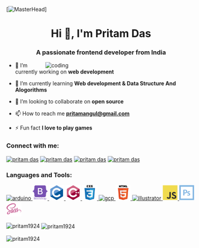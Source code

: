 [![MasterHead](https://www.google.com/search?q=leaf+background+wallpaper&rlz=1C1CHBF_enIN923IN924&sxsrf=ALiCzsaNXUopVfF7KKscABVo40hHbedklQ:1657792599780&source=lnms&tbm=isch&sa=X&ved=2ahUKEwjQrZXYjvj4AhXcT2wGHSVdC6YQ_AUoAXoECAEQAw&biw=1920&bih=929&dpr=1#imgrc=YUscGkgU0I7kyM)]

<h1 align="center">Hi 👋, I'm Pritam Das</h1>
<h3 align="center">A passionate frontend developer from India</h3>
<img align="right" alt="coding" width="400" src="https://www.google.com/search?q=developer+gif&rlz=1C1CHBF_enIN923IN924&sxsrf=ALiCzsZcUzAVl1JqKZGzkYn2L0LQwISdjA:1657792226682&source=lnms&tbm=isch&sa=X&ved=2ahUKEwjfiaGmjfj4AhV-R2wGHfEABloQ_AUoAXoECAEQAw&biw=1920&bih=929&dpr=1#imgrc=afZ6IsRjzpcYIM">


- 🔭 I’m currently working on **web development**

- 🌱 I’m currently learning **Web development & Data Structure And Alogorithms**

- 👯 I’m looking to collaborate on **open source**

- 📫 How to reach me **pritamangul@gmail.com**

- ⚡ Fun fact **I love to play games**

<h3 align="left">Connect with me:</h3>
<p align="left">
<a href="https://twitter.com/pritam das" target="blank"><img align="center" src="https://raw.githubusercontent.com/rahuldkjain/github-profile-readme-generator/master/src/images/icons/Social/twitter.svg" alt="pritam das" height="30" width="40" /></a>
<a href="https://linkedin.com/in/pritam das" target="blank"><img align="center" src="https://raw.githubusercontent.com/rahuldkjain/github-profile-readme-generator/master/src/images/icons/Social/linked-in-alt.svg" alt="pritam das" height="30" width="40" /></a>
<a href="https://fb.com/pritam das" target="blank"><img align="center" src="https://raw.githubusercontent.com/rahuldkjain/github-profile-readme-generator/master/src/images/icons/Social/facebook.svg" alt="pritam das" height="30" width="40" /></a>
<a href="https://instagram.com/pritam das" target="blank"><img align="center" src="https://raw.githubusercontent.com/rahuldkjain/github-profile-readme-generator/master/src/images/icons/Social/instagram.svg" alt="pritam das" height="30" width="40" /></a>
</p>

<h3 align="left">Languages and Tools:</h3>
<p align="left"> <a href="https://www.arduino.cc/" target="_blank" rel="noreferrer"> <img src="https://cdn.worldvectorlogo.com/logos/arduino-1.svg" alt="arduino" width="40" height="40"/> </a> <a href="https://getbootstrap.com" target="_blank" rel="noreferrer"> <img src="https://raw.githubusercontent.com/devicons/devicon/master/icons/bootstrap/bootstrap-plain-wordmark.svg" alt="bootstrap" width="40" height="40"/> </a> <a href="https://www.cprogramming.com/" target="_blank" rel="noreferrer"> <img src="https://raw.githubusercontent.com/devicons/devicon/master/icons/c/c-original.svg" alt="c" width="40" height="40"/> </a> <a href="https://www.w3schools.com/cpp/" target="_blank" rel="noreferrer"> <img src="https://raw.githubusercontent.com/devicons/devicon/master/icons/cplusplus/cplusplus-original.svg" alt="cplusplus" width="40" height="40"/> </a> <a href="https://www.w3schools.com/css/" target="_blank" rel="noreferrer"> <img src="https://raw.githubusercontent.com/devicons/devicon/master/icons/css3/css3-original-wordmark.svg" alt="css3" width="40" height="40"/> </a> <a href="https://cloud.google.com" target="_blank" rel="noreferrer"> <img src="https://www.vectorlogo.zone/logos/google_cloud/google_cloud-icon.svg" alt="gcp" width="40" height="40"/> </a> <a href="https://www.w3.org/html/" target="_blank" rel="noreferrer"> <img src="https://raw.githubusercontent.com/devicons/devicon/master/icons/html5/html5-original-wordmark.svg" alt="html5" width="40" height="40"/> </a> <a href="https://www.adobe.com/in/products/illustrator.html" target="_blank" rel="noreferrer"> <img src="https://www.vectorlogo.zone/logos/adobe_illustrator/adobe_illustrator-icon.svg" alt="illustrator" width="40" height="40"/> </a> <a href="https://developer.mozilla.org/en-US/docs/Web/JavaScript" target="_blank" rel="noreferrer"> <img src="https://raw.githubusercontent.com/devicons/devicon/master/icons/javascript/javascript-original.svg" alt="javascript" width="40" height="40"/> </a> <a href="https://www.photoshop.com/en" target="_blank" rel="noreferrer"> <img src="https://raw.githubusercontent.com/devicons/devicon/master/icons/photoshop/photoshop-line.svg" alt="photoshop" width="40" height="40"/> </a> <a href="https://sass-lang.com" target="_blank" rel="noreferrer"> <img src="https://raw.githubusercontent.com/devicons/devicon/master/icons/sass/sass-original.svg" alt="sass" width="40" height="40"/> </a> </p>

<p><img align="left" src="https://github-readme-stats.vercel.app/api/top-langs?username=pritam1924&show_icons=true&locale=en&layout=compact" alt="pritam1924" /></p>

<p>&nbsp;<img align="center" src="https://github-readme-stats.vercel.app/api?username=pritam1924&show_icons=true&locale=en" alt="pritam1924" /></p>

<p><img align="center" src="https://github-readme-streak-stats.herokuapp.com/?user=pritam1924&" alt="pritam1924" /></p>
